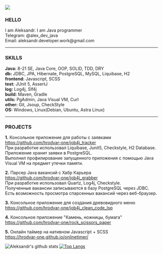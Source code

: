 ![](https://komarev.com/ghpvc/?username=hrodvar-one)<br/>

<h3>HELLO</h3>
I am Aleksandr. I am Java programmer <br>
Telegram: @alex_dev_java <br>
Email: aleksandr.developer.work@gmail.com <br>

-----------
<h3>SKILLS</h3>

**Java:** 8-21 SE, Java Core, OOP, SOLID, TDD, DRY <br>
**db:** JDBC, JPA, Hibernate, PostgreSQL, MySQL, Liquibase, H2 <br>
**frontend:** Javascript, SCSS <br>
**test:** JUnit 5, AssertJ <br>
**log:** Log4j, Slf4j <br>
**build:** Maven, Gradle <br>
**utils:** PgAdmin, Java Visual VM, Curl <br>
**other:** Git, Jsoup, СheckStyle <br>
**OS:** Windows, Linux(Debian, Ubuntu, Astra Linux) <br>

-----------
<h3>PROJECTS</h3>

**1.** Консольное приложение для работы с заявками <br>
https://github.com/hrodvar-one/job4j_tracker <br>
При разработке использовал Liquibase, Junit5, Checkstyle, H2 Database. <br>
Приложение хранит заявки в PostgreSQL. <br>
Выполнил профилирование запущенного приложения с помощью Java Visual VM на предмет утечки памяти. <br>

**2.** Парсер Java вакансий c Хабр Карьера <br>
https://github.com/hrodvar-one/job4j_grabber <br>
При разработке использовал Quartz, Log4j, Checkstyle. <br>
Полученные вакансии записываются в базу PostgreSQL через JDBC. <br>
Есть возможность просмотра спарсенных вакансий через веб-браузер. <br>

**3.** Консольное приложение для создания древовидного меню <br>
https://github.com/hrodvar-one/job4j_clean_code_lsp <br>

**4.** Консольное приложение "Камень, ножницы, бумага" <br>
https://github.com/hrodvar-one/rock_scissors_paper <br>

**5.** Онлайн таймер на нативном Javascript + SCSS <br>
https://hrodvar-one.github.io/onlinetimer/ <br>

![Aleksandr's github stats](https://github-readme-stats.vercel.app/api?username=hrodvar-one&hide=stars,prs,issues,contribs)
[![Top Langs](https://github-readme-stats.vercel.app/api/top-langs/?username=hrodvar-one&layout=compact)](https://github.com/hrodvar-one/github-readme-stats)
